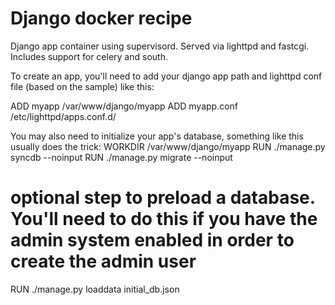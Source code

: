 Django docker recipe
====================
Django app container using supervisord.
Served via lighttpd and fastcgi.
Includes support for celery and south.

To create an app, you'll need to add your django app path and lighttpd conf file (based on the sample) like this:

   ADD myapp /var/www/django/myapp
   ADD myapp.conf /etc/lighttpd/apps.conf.d/

You may also need to initialize your app's database, something like this usually does the trick:
   WORKDIR /var/www/django/myapp
   RUN ./manage.py syncdb --noinput
   RUN ./manage.py migrate --noinput

   # optional step to preload a database. You'll need to do this if you have the admin system enabled in order to create the admin user
   RUN ./manage.py loaddata initial_db.json

